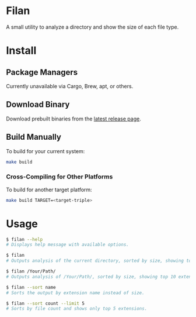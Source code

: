 # Filan

A small utility to analyze a directory and show the size of each file type.

# Install

## Package Managers

Currently unavailable via Cargo, Brew, apt, or others.

## Download Binary

Download prebuilt binaries from the [latest release page](https://github.com/stefanlight8/filan/releases).

## Build Manually

To build for your current system:

```sh
make build
```

### Cross-Compiling for Other Platforms

To build for another target platform:

```sh
make build TARGET=<target-triple>
```

# Usage

```sh
$ filan --help
# Displays help message with available options.

$ filan
# Outputs analysis of the current directory, sorted by size, showing top 10 extensions.

$ filan /Your/Path/
# Outputs analysis of /Your/Path/, sorted by size, showing top 10 extensions.

$ filan --sort name
# Sorts the output by extension name instead of size.

$ filan --sort count --limit 5
# Sorts by file count and shows only top 5 extensions.
```
